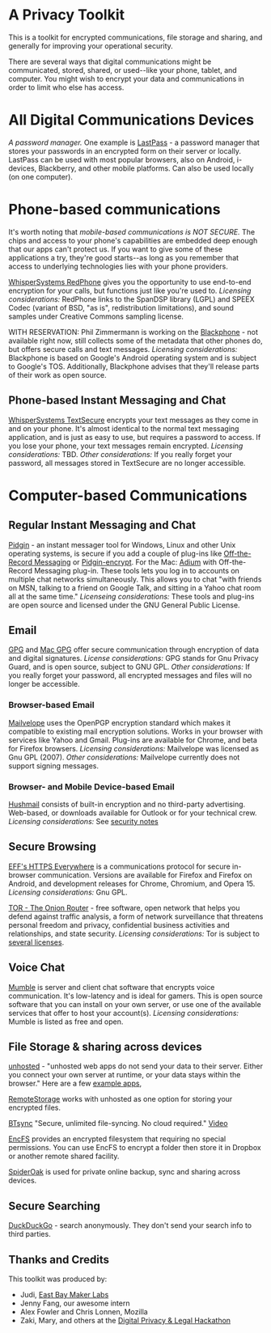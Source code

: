 A Privacy Toolkit
================

This is a toolkit for encrypted communications, file storage and sharing, and generally for improving your operational security.

There are several ways that digital communications might be communicated, stored, shared, or used--like your phone, tablet, and computer. You might wish to encrypt your data and communications in order to limit who else has access. 

# All Digital Communications Devices #

*A password manager.* One example is [LastPass](https://lastpass.com/) - a password manager that stores your passwords in an encrypted form on their server or locally. LastPass can be used with most popular browsers, also on Android, i-devices, Blackberry, and other mobile platforms. Can also be used locally (on one computer). 


# Phone-based communications #

It's worth noting that *mobile-based communications is NOT SECURE.* The chips and access to your phone's capabilities are embedded deep enough that our apps can't protect us. If you want to give some of these applications a try, they're good starts--as long as you remember that access to underlying technologies lies with your phone providers.

[WhisperSystems RedPhone](https://whispersystems.org/) gives you the opportunity to use end-to-end encryption for your calls, but functions just like you're used to. *Licensing considerations:* RedPhone links to the SpanDSP library (LGPL) and SPEEX Codec (variant of BSD, "as is", redistribution limitations), and sound samples under Creative Commons sampling license.

WITH RESERVATION: Phil Zimmermann is working on the [Blackphone](https://www.blackphone.ch/) - not available right now, still collects some of the metadata that other phones do, but offers secure calls and text messages. *Licensing considerations:* Blackphone is based on Google's Android operating system and is subject to Google's TOS. Additionally, Blackphone advises that they'll release parts of their work as open source.

## Phone-based Instant Messaging and Chat ##

[WhisperSystems TextSecure](https://whispersystems.org/) encrypts your text messages as they come in and on your phone. It's almost identical to the normal text messaging application, and is just as easy to use, but requires a password to access. If you lose your phone, your text messages remain encrypted. *Licensing considerations:* TBD. *Other considerations:* If you really forget your password, all messages stored in TextSecure are no longer accessible.

# Computer-based Communications #

## Regular Instant Messaging and Chat ##

[Pidgin](https://pidgin.im/) - an instant messager tool for Windows, Linux and other Unix operating systems, is secure if you add a couple of plug-ins like [Off-the-Record Messaging](http://www.cypherpunks.ca/otr/) or [Pidgin-encrypt](http://pidgin-encrypt.sourceforge.net/). For the Mac: [Adium](https://adium.im/) with Off-the-Record Messaging plug-in. These tools lets you log in to accounts on multiple chat networks simultaneously. This allows you to chat "with friends on MSN, talking to a friend on Google Talk, and sitting in a Yahoo chat room all at the same time." *Licenseing considerations:* These tools and plug-ins are open source and licensed under the GNU General Public License.

    
## Email ##

[GPG](https://www.gnupg.org/) and [Mac GPG](https://gpgtools.org/) offer secure communication through encryption of data and digital signatures. *License considerations:* GPG stands for Gnu Privacy Guard, and is open source, subject to GNU GPL. *Other considerations:* If you really forget your password, all encrypted messages and files will no longer be accessible.

### Browser-based Email ###

[Mailvelope](http://www.mailvelope.com/) uses the OpenPGP encryption standard which makes it compatible to existing mail encryption solutions. Works in your browser with services like Yahoo and Gmail. Plug-ins are available for Chrome, and beta for Firefox browsers. *Licensing considerations:* Mailvelope was licensed as Gnu GPL (2007). *Other considerations:* Mailvelope currently does not support signing messages.

### Browser- and Mobile Device-based Email ###

[Hushmail](https://www.hushmail.com/about/) consists of built-in encryption and no third-party advertising. Web-based, or downloads available for Outlook or for your technical crew. *Licensing considerations:* See [security notes](https://www.hushmail.com/about/technology/security/)

## Secure Browsing ##

[EFF's HTTPS Everywhere](https://www.eff.org/https-everywhere) is a communications protocol for secure in-browser communication. Versions are available for Firefox and Firefox on Android, and development releases for Chrome, Chromium, and Opera 15. *Licensing considerations:* Gnu GPL.

[TOR - The Onion Router](https://www.torproject.org/) - free software, open network that helps you defend against traffic analysis, a form of network surveillance that threatens personal freedom and privacy, confidential business activities and relationships, and state security. *Licensing considerations:* Tor is subject to [several licenses](https://gitweb.torproject.org/tor.git?a=blob_plain;hb=HEAD;f=LICENSE).


## Voice Chat ##

[Mumble](https://mumble.sourceforge.net/) is server and client chat software that encrypts voice communication. It's low-latency and is ideal for gamers. This is open source software that you can install on your own server, or use one of the available services that offer to host your account(s). *Licensing considerations:* Mumble is listed as free and open.

## File Storage & sharing across devices ##

[unhosted](https://unhosted.org) - "unhosted web apps do not send your data to their server. Either you connect your own server at runtime, or your data stays within the browser." Here are a few [example apps](https://unhosted.org/apps/), 

[RemoteStorage](http://remotestorage.io/) works with unhosted as one option for storing your encrypted files. 

[BTsync](http://www.bittorrent.com/sync/downloads) "Secure, unlimited file-syncing. No cloud required." [Video](https://www.youtube.com/watch?v=044jIZfnyqQ)

[EncFS](http://www.arg0.net/encfs) provides an encrypted filesystem that requiring no special permissions. You can use EncFS to encrypt a folder then store it in Dropbox or another remote shared facility.

[SpiderOak](http://spideroak.com) is used for private online backup, sync and sharing across devices.

## Secure Searching ##

[DuckDuckGo](https://duckduckgo.com) - search anonymously. They don't send your search info to third parties.


## Thanks and Credits ##

This toolkit was produced by:
* Judi, [East Bay Maker Labs](https://ebmakerlabs.com)
* Jenny Fang, our awesome intern
* Alex Fowler and Chris Lonnen, Mozilla
* Zaki, Mary, and others at the [Digital Privacy & Legal Hackathon](https://www.hackerleague.org/hackathons/data-privacy-legal-hackathon)
